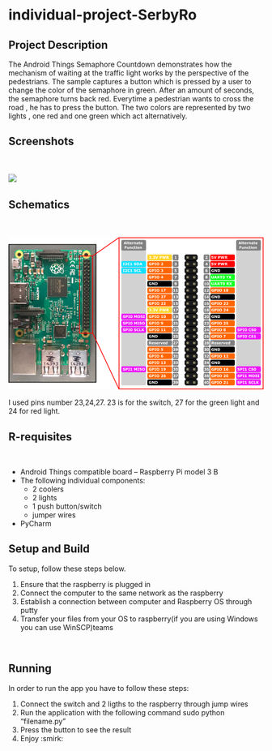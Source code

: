 # individual-project-SerbyRo

<h2>Project Description</h2>

<p>The Android Things Semaphore Countdown demonstrates how the mechanism of waiting at the traffic light works by the perspective of the pedestrians. The sample captures a button which is pressed by a user to change the color of the semaphore in green. After an amount of seconds, the semaphore turns back red. Everytime a pedestrian wants to cross the road , he has to press the button. The two colors are represented by two lights , one red and one green which act alternatively.</p>


<h2>Screenshots</h2>
<br><br>

<img src="media/Presentation.gif">

<h2>Schematics</h2>
<br><br>


<img src="media/rp2_pinout.png">
<p>I used pins number 23,24,27. 23 is for the switch, 27 for the green light and 24 for red light.</p>


<h2>R-requisites</h2>
<br>

<ul>
<li>
Android Things compatible board – Raspberry Pi model 3 B
</li>
<li>
The following individual components:

 - 2 coolers
 - 2 lights
 - 1 push button/switch
 - jumper wires
</li>
<li>PyCharm</li>
</ul>


<h2>Setup and Build</h2>

<p>To setup, follow these steps below.</p>

<ol>
<li>Ensure that the raspberry is plugged in</li>
<li>Connect the computer to the same network as the raspberry</li>
<li>Establish a connection between computer and Raspberry OS through putty</li>
<li>Transfer your files from your OS to raspberry(if you are using Windows you can use WinSCP)teams</li>
</ol>



<br>
<h2>Running</h2>

<p>In order to run the app you have to follow these steps:</p>

<ol>
<li>Connect the switch and 2 ligths to the raspberry through jump wires</li>

<li>Run the application with the following command sudo python “filename.py”</li>
<li>Press the button to see the result</li>
<li>
Enjoy :smirk:
</li>
</ol>









